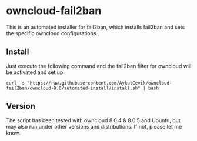 # owncloud-fail2ban

This is an automated installer for fail2ban, which installs fail2ban and sets the specific owncloud configurations.

## Install
Just execute the following command and the fail2ban filter for owncloud will be activated and set up:

```curl -s "https://raw.githubusercontent.com/AykutCevik/owncloud-fail2ban/owncloud-8.0/automated-install/install.sh" | bash```


## Version
The script has been tested with owncloud 8.0.4 & 8.0.5 and Ubuntu, but may also run under other versions and distributions. If not, please let me know.